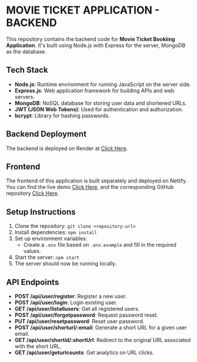 # MOVIE TICKET APPLICATION - BACKEND

This repository contains the backend code for **Movie Ticket Bookiing Application**. It's built using Node.js with Express for the server, MongoDB as the database.


## Tech Stack

- **Node.js**: Runtime environment for running JavaScript on the server side.
- **Express.js**: Web application framework for building APIs and web servers.
- **MongoDB**: NoSQL database for storing user data and shortened URLs.
- **JWT (JSON Web Tokens)**: Used for authentication and authorization.
- **bcrypt**: Library for hashing passwords.


## Backend Deployment

The backend is deployed on Render at [Click Here](https://movie-ticket-app-backend.onrender.com/).

## Frontend

The frontend of this application is built separately and deployed on Netlify. You can find the live demo [Click Here](https://movie-ticket-app-fe.netlify.app/), and the corresponding GitHub repository [Click Here](https://github.com/manoharsena/Movie-Ticket-App-Frontend.git).

## Setup Instructions

1. Clone the repository: `git clone <repository-url>`
2. Install dependencies: `npm install`
3. Set up environment variables:
   - Create a `.env` file based on `.env.example` and fill in the required values.
4. Start the server: `npm start`
5. The server should now be running locally.

## API Endpoints

- **POST /api/user/register**: Register a new user.
- **POST /api/user/login**: Login existing user.
- **GET /api/user/listallusers**: Get all registered users.
- **POST /api/user/forgotpassword**: Request password reset.
- **PUT /api/user/resetpassword**: Reset user password.
- **POST /api/user/shorturl/:email**: Generate a short URL for a given user email.
- **GET /api/user/shortid/:shortUrl**: Redirect to the original URL associated with the short URL.
- **GET /api/user/geturlcounts**: Get analytics on URL clicks.
